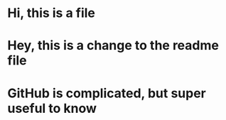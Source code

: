 # Hi, this is a file

# Hey, this is a change to the readme file

# GitHub is complicated, but super useful to know